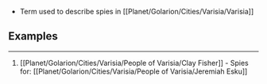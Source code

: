 - Term used to describe spies in [[Planet/Golarion/Cities/Varisia/Varisia]]

## Examples
---
1. [[Planet/Golarion/Cities/Varisia/People of Varisia/Clay Fisher]] - Spies for: [[Planet/Golarion/Cities/Varisia/People of Varisia/Jeremiah Esku]] 